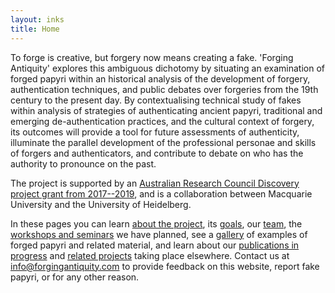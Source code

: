 ```yaml
---
layout: inks
title: Home
---
```

 

To forge is creative, but forgery now means creating a fake. 'Forging Antiquity' explores this ambiguous dichotomy by situating an examination of forged papyri within an historical analysis of the development of forgery, authentication techniques, and public debates over forgeries from the 19th century to the present day. By contextualising technical study of fakes within analysis of strategies of authenticating ancient papyri, traditional and emerging de-authentication practices, and the cultural context of forgery, its outcomes will provide a tool for future assessments of authenticity, illuminate the parallel development of the professional personae and skills of forgers and authenticators, and contribute to debate on who has the authority to pronounce on the past.

The project is supported by an [Australian Research Council Discovery project grant from 2017--2019](http://purl.org/au-research/grants/arc/DP170104196), and is a collaboration between Macquarie University and the University of Heidelberg.

In these pages you can learn [about the project](/about#about), its [goals](/about#aims), our [team](/about#team), the [workshops and seminars](/meetings) we have planned, see a [gallery](/gallery) of examples of forged papyri and related material, and learn about our [publications in progress](/research#publications) and [related projects](/research#related) taking place elsewhere. Contact us at 
<a href="mailto:info@forgingantiquity.com">info@forgingantiquity.com</a> to provide feedback on this website, report fake papyri, or for any other reason.

